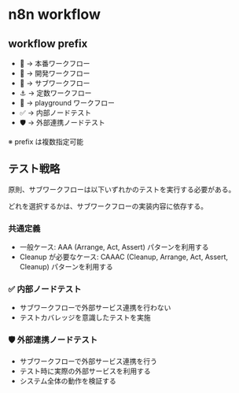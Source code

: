 # n8n workflow

## workflow prefix

- 🚀 -> 本番ワークフロー
- 🚧 -> 開発ワークフロー
- 🧩 -> サブワークフロー
- ⚓️ -> 定数ワークフロー
- 🎠 -> playground ワークフロー
- ✅ -> 内部ノードテスト
- 🛡️ -> 外部連携ノードテスト

※ prefix は複数指定可能

## テスト戦略

原則、サブワークフローは以下いずれかのテストを実行する必要がある。

どれを選択するかは、サブワークフローの実装内容に依存する。

### 共通定義

- 一般ケース: AAA (Arrange, Act, Assert) パターンを利用する
- Cleanup が必要なケース: CAAAC (Cleanup, Arrange, Act, Assert, Cleanup) パターンを利用する

### ✅ 内部ノードテスト

- サブワークフローで外部サービス連携を行わない
- テストカバレッジを意識したテストを実施

### 🛡️ 外部連携ノードテスト

- サブワークフローで外部サービス連携を行う
- テスト時に実際の外部サービスを利用する
- システム全体の動作を検証する
